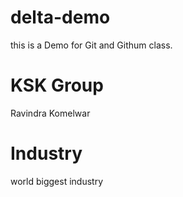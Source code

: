 # delta-demo
this is a Demo for Git and Githum class.


# KSK Group 
Ravindra Komelwar

# Industry
world biggest industry

